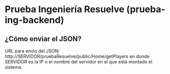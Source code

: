# Prueba Ingeniería Resuelve (prueba-ing-backend)

## ¿Cómo enviar el JSON?

URL para envio del JSON:
http://SERVIDOR/pruebaResuelve/public/Home/getPlayers
en donde SERVIDOR es la IP o el nombre del servidor en el que está montado el sistema.
